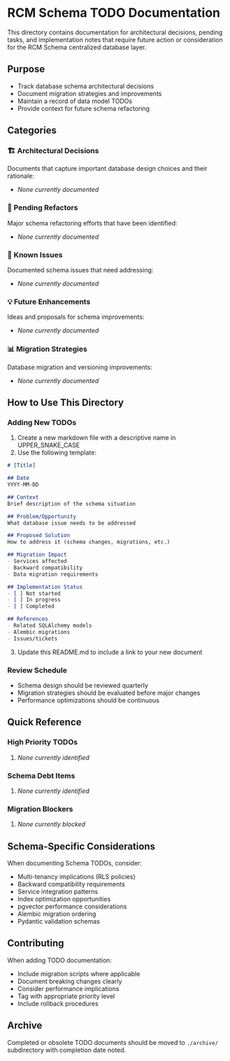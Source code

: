 # RCM Schema TODO Documentation

This directory contains documentation for architectural decisions, pending tasks, and implementation notes that require future action or consideration for the RCM Schema centralized database layer.

## Purpose
- Track database schema architectural decisions
- Document migration strategies and improvements
- Maintain a record of data model TODOs
- Provide context for future schema refactoring

## Categories

### 🏗️ Architectural Decisions
Documents that capture important database design choices and their rationale:
- _None currently documented_

### 🔄 Pending Refactors
Major schema refactoring efforts that have been identified:
- _None currently documented_

### 🐛 Known Issues
Documented schema issues that need addressing:
- _None currently documented_

### 💡 Future Enhancements
Ideas and proposals for schema improvements:
- _None currently documented_

### 📊 Migration Strategies
Database migration and versioning improvements:
- _None currently documented_

## How to Use This Directory

### Adding New TODOs
1. Create a new markdown file with a descriptive name in UPPER_SNAKE_CASE
2. Use the following template:

```markdown
# [Title]

## Date
YYYY-MM-DD

## Context
Brief description of the schema situation

## Problem/Opportunity
What database issue needs to be addressed

## Proposed Solution
How to address it (schema changes, migrations, etc.)

## Migration Impact
- Services affected
- Backward compatibility
- Data migration requirements

## Implementation Status
- [ ] Not started
- [ ] In progress  
- [ ] Completed

## References
- Related SQLAlchemy models
- Alembic migrations
- Issues/tickets
```

3. Update this README.md to include a link to your new document

### Review Schedule
- Schema design should be reviewed quarterly
- Migration strategies should be evaluated before major changes
- Performance optimizations should be continuous

## Quick Reference

### High Priority TODOs
1. _None currently identified_

### Schema Debt Items
1. _None currently identified_

### Migration Blockers
1. _None currently blocked_

## Schema-Specific Considerations

When documenting Schema TODOs, consider:
- Multi-tenancy implications (RLS policies)
- Backward compatibility requirements
- Service integration patterns
- Index optimization opportunities
- pgvector performance considerations
- Alembic migration ordering
- Pydantic validation schemas

## Contributing
When adding TODO documentation:
- Include migration scripts where applicable
- Document breaking changes clearly
- Consider performance implications
- Tag with appropriate priority level
- Include rollback procedures

## Archive
Completed or obsolete TODO documents should be moved to `./archive/` subdirectory with completion date noted.